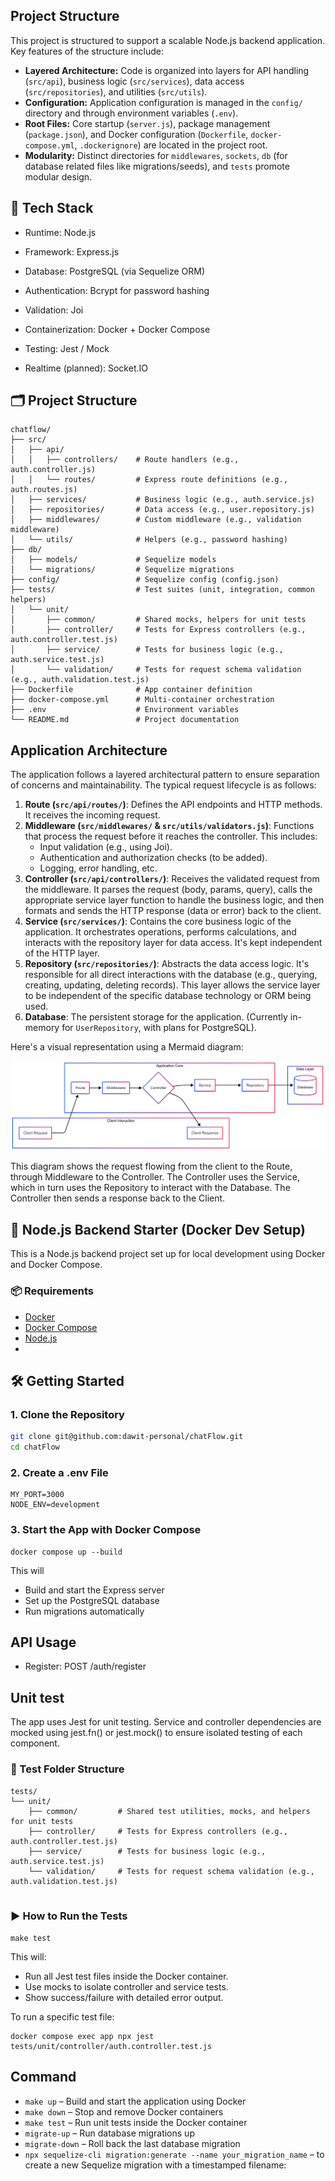 ## Project Structure 

This project is structured to support a scalable Node.js backend application. Key features of the structure include:

*   **Layered Architecture:** Code is organized into layers for API handling (`src/api`), business logic (`src/services`), data access (`src/repositories`), and utilities (`src/utils`).
*   **Configuration:** Application configuration is managed in the `config/` directory and through environment variables (`.env`).
*   **Root Files:** Core startup (`server.js`), package management (`package.json`), and Docker configuration (`Dockerfile`, `docker-compose.yml`, `.dockerignore`) are located in the project root.
*   **Modularity:** Distinct directories for `middlewares`, `sockets`, `db` (for database related files like migrations/seeds), and `tests` promote modular design.

##  🧱 Tech Stack

* Runtime: Node.js

* Framework: Express.js

* Database: PostgreSQL (via Sequelize ORM)

* Authentication: Bcrypt for password hashing

* Validation: Joi

* Containerization: Docker + Docker Compose

* Testing: Jest / Mock

* Realtime (planned): Socket.IO

## 🗂️ Project Structure

``` 
chatflow/
├── src/
│   ├── api/
│   │   ├── controllers/    # Route handlers (e.g., auth.controller.js)
│   │   └── routes/         # Express route definitions (e.g., auth.routes.js)
│   ├── services/           # Business logic (e.g., auth.service.js)
│   ├── repositories/       # Data access (e.g., user.repository.js)
│   ├── middlewares/        # Custom middleware (e.g., validation middleware)
│   └── utils/              # Helpers (e.g., password hashing)
├── db/
│   ├── models/             # Sequelize models
│   └── migrations/         # Sequelize migrations
├── config/                 # Sequelize config (config.json)
├── tests/                  # Test suites (unit, integration, common helpers)
│   └── unit/
│       ├── common/         # Shared mocks, helpers for unit tests
│       ├── controller/     # Tests for Express controllers (e.g., auth.controller.test.js)
│       ├── service/        # Tests for business logic (e.g., auth.service.test.js)
│       └── validation/     # Tests for request schema validation (e.g., auth.validation.test.js)
├── Dockerfile              # App container definition
├── docker-compose.yml      # Multi-container orchestration
├── .env                    # Environment variables
└── README.md               # Project documentation

``` 

## Application Architecture

The application follows a layered architectural pattern to ensure separation of concerns and maintainability. The typical request lifecycle is as follows:

1.  **Route (`src/api/routes/`)**: Defines the API endpoints and HTTP methods. It receives the incoming request.
2.  **Middleware (`src/middlewares/` & `src/utils/validators.js`)**: Functions that process the request before it reaches the controller. This includes:
    *   Input validation (e.g., using Joi).
    *   Authentication and authorization checks (to be added).
    *   Logging, error handling, etc.
3.  **Controller (`src/api/controllers/`)**: Receives the validated request from the middleware. It parses the request (body, params, query), calls the appropriate service layer function to handle the business logic, and then formats and sends the HTTP response (data or error) back to the client.
4.  **Service (`src/services/`)**: Contains the core business logic of the application. It orchestrates operations, performs calculations, and interacts with the repository layer for data access. It's kept independent of the HTTP layer.
5.  **Repository (`src/repositories/`)**: Abstracts the data access logic. It's responsible for all direct interactions with the database (e.g., querying, creating, updating, deleting records). This layer allows the service layer to be independent of the specific database technology or ORM being used.
6.  **Database**: The persistent storage for the application. (Currently in-memory for `UserRepository`, with plans for PostgreSQL).

Here's a visual representation using a Mermaid diagram:

![Architecture Diagram](./docs/architecture.png)

This diagram shows the request flowing from the client to the Route, through Middleware to the Controller. The Controller uses the Service, which in turn uses the Repository to interact with the Database. The Controller then sends a response back to the Client.

## 🚀 Node.js Backend Starter (Docker Dev Setup)

This is a Node.js backend project set up for local development using Docker and Docker Compose.

### 📦 Requirements

- [Docker](https://www.docker.com/products/docker-desktop)
- [Docker Compose](https://docs.docker.com/compose/)
- [Node.js]()
- 
## 🛠️ Getting Started

### 1. Clone the Repository

```bash
git clone git@github.com:dawit-personal/chatFlow.git
cd chatFlow
```

### 2. Create a .env File
```env
MY_PORT=3000
NODE_ENV=development
```

### 3. Start the App with Docker Compose

```
docker compose up --build
```

This will

* Build and start the Express server
* Set up the PostgreSQL database
* Run migrations automatically

## API Usage

* Register: POST /auth/register

## Unit test 

The app uses Jest for unit testing. Service and controller dependencies are mocked using jest.fn() or jest.mock() to ensure isolated testing of each component.

### 📁 Test Folder Structure
```
tests/
└── unit/
    ├── common/         # Shared test utilities, mocks, and helpers for unit tests
    ├── controller/     # Tests for Express controllers (e.g., auth.controller.test.js)
    ├── service/        # Tests for business logic (e.g., auth.service.test.js)
    └── validation/     # Tests for request schema validation (e.g., auth.validation.test.js)


```

### ▶️ How to Run the Tests

```
make test
```
This will:

* Run all Jest test files inside the Docker container.
* Use mocks to isolate controller and service tests.
* Show success/failure with detailed error output.

To run a specific test file:

```
docker compose exec app npx jest tests/unit/controller/auth.controller.test.js
```

## Command

* `make up` – Build and start the application using Docker
* `make down` – Stop and remove Docker containers
* `make test` – Run unit tests inside the Docker container
* `migrate-up` – Run database migrations up
* `migrate-down` – Roll back the last database migration
* `npx sequelize-cli migration:generate --name your_migration_name` – to create a new Sequelize migration with a timestamped filename:
